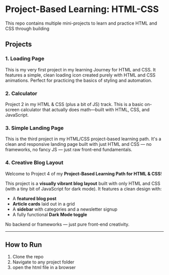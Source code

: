 # Project-Based Learning: HTML-CSS

This repo contains multiple mini-projects to learn and practice HTML and CSS through building 

## Projects

### 1. Loading Page
This is my very first project in my learning Journey for HTML and CSS. It features a simple, clean loading icon created purely with HTML and CSS animations. Perfect for practicing the basics of styling and automation.

### 2. Calculator 
Project 2 in my HTML & CSS (plus a bit of JS) track. This is a basic on-screen calculator that actually does math—built with HTML, CSS, and JavaScript.

### 3. Simple Landing Page
This is the third project in my HTML/CSS project-based learning path. It's a clean and responsive landing page built with just HTML and CSS — no frameworks, no fancy JS — just raw front-end fundamentals.

### 4. Creative Blog Layout
Welcome to Project 4 of my **Project-Based Learning Path for HTML & CSS**!

This project is a **visually vibrant blog layout** built with only HTML and CSS (with a tiny bit of JavaScript for dark mode). It features a clean design with:
- A **featured blog post**
- **Article cards** laid out in a grid
- A **sidebar** with categories and a newsletter signup
- A fully functional **Dark Mode toggle**

No backend or frameworks — just pure front-end creativity.

-----

## How to Run
1. Clone the repo
2. Navigate to any project folder
3. open the html file in a browser
